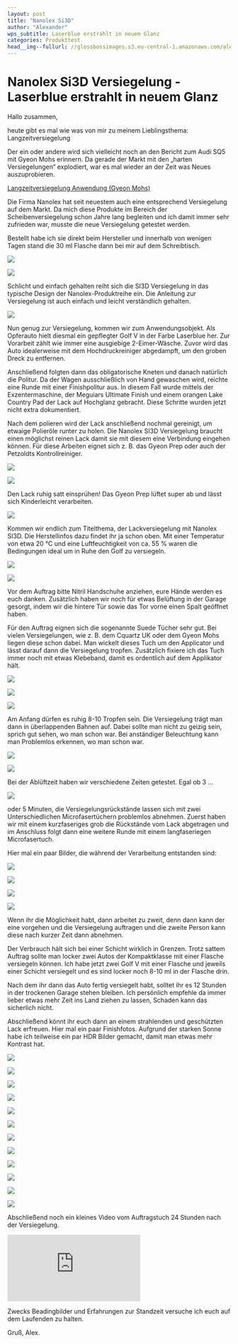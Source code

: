 ```yaml
---
layout: post
title: "Nanolex Si3D"
author: "Alexander"
wps_subtitle: Laserblue erstrahlt in neuem Glanz
categories: Produkttest
head__img--fullurl: //glossbossimages.s3.eu-central-1.amazonaws.com/alex/nanolexsi3d/7.JPG
---
```

# Nanolex Si3D Versiegelung - Laserblue erstrahlt in neuem Glanz

Hallo zusammen,

heute gibt es mal wie was von mir zu meinem Lieblingsthema: Langzeitversiegelung
 
Der ein oder andere wird sich vielleicht noch an den Bericht zum Audi SQ5 mit Gyeon Mohs erinnern. Da gerade der Markt mit den „harten Versiegelungen“ explodiert, war es mal wieder an der Zeit was Neues auszuprobieren.

[Langzeitversiegelung Anwendung (Gyeon Mohs)](https://glossboss.de/allgemein/langzeitversiegelung-anwendung-gyeon-mohs)

Die Firma Nanolex hat seit neuestem auch eine entsprechend Versiegelung auf dem Markt. Da mich diese Produkte im Bereich der Scheibenversiegelung schon Jahre lang begleiten und ich damit immer sehr zufrieden war, musste die neue Versiegelung getestet werden.

Bestellt habe ich sie direkt beim Hersteller und innerhalb von wenigen Tagen stand die 30 ml Flasche dann bei mir auf dem Schreibtisch.

![](//glossbossimages.s3.eu-central-1.amazonaws.com/alex/nanolexsi3d/1.jpg)

![](//glossbossimages.s3.eu-central-1.amazonaws.com/alex/nanolexsi3d/2.jpg)

Schlicht und einfach gehalten reiht sich die SI3D Versiegelung in das typische Design der Nanolex-Produktreihe ein. Die Anleitung zur Versiegelung ist auch einfach und leicht verständlich gehalten.

![](//glossbossimages.s3.eu-central-1.amazonaws.com/alex/nanolexsi3d/2a.jpg)

Nun genug zur Versiegelung, kommen wir zum Anwendungsobjekt. Als Opferauto hielt diesmal ein gepflegter Golf V in der Farbe Laserblue her. Zur Vorarbeit zählt wie immer eine ausgiebige 2-Eimer-Wäsche. Zuvor wird das Auto idealerweise mit dem Hochdruckreiniger abgedampft, um den groben Dreck zu entfernen. 

Anschließend folgten dann das obligatorische Kneten und danach natürlich die Politur. Da der Wagen ausschließlich von Hand gewaschen wird, reichte eine Runde mit einer Finishpolitur aus. In diesem Fall wurde mittels der Exzentermaschine, der Meguiars Ultimate Finish und einem orangen Lake Country Pad der Lack auf Hochglanz gebracht. Diese Schritte wurden jetzt nicht extra dokumentiert.

Nach dem polieren wird der Lack anschließend nochmal gereinigt, um etwaige Polieröle runter zu holen. Die Nanolex SI3D Versiegelung braucht einen möglichst reinen Lack damit sie mit diesem eine Verbindung eingehen können. Für diese Arbeiten eignet sich z. B. das Gyeon Prep oder auch der Petzoldts Kontrollreiniger.

![](//glossbossimages.s3.eu-central-1.amazonaws.com/alex/nanolexsi3d/3.JPG)

![](//glossbossimages.s3.eu-central-1.amazonaws.com/alex/nanolexsi3d/4.jpg)

Den Lack ruhig satt einsprühen! Das Gyeon Prep lüftet super ab und lässt sich Kinderleicht verarbeiten.

![](//glossbossimages.s3.eu-central-1.amazonaws.com/alex/nanolexsi3d/5.JPG)
 
Kommen wir endlich zum Titelthema, der Lackversiegelung mit Nanolex SI3D. Die Herstellinfos dazu findet ihr ja schon oben. Mit einer Temperatur von etwa 20 °C und eine Luftfeuchtigkeit von ca. 55 % waren die Bedingungen ideal um in Ruhe den Golf zu versiegeln.

![](//glossbossimages.s3.eu-central-1.amazonaws.com/alex/nanolexsi3d/6.JPG)

![](//glossbossimages.s3.eu-central-1.amazonaws.com/alex/nanolexsi3d/7.JPG)
 
Vor dem Auftrag bitte Nitril Handschuhe anziehen, eure Hände werden es euch danken. Zusätzlich haben wir noch für etwas Belüftung in der Garage gesorgt, indem wir die hintere Tür sowie das Tor vorne einen Spalt geöffnet haben.
 
Für den Auftrag eignen sich die sogenannte Suede Tücher sehr gut. Bei vielen Versiegelungen, wie z. B. dem Cquartz UK oder dem Gyeon Mohs liegen diese schon dabei. Man wickelt dieses Tuch um den Applicator und lässt darauf dann die Versiegelung tropfen. Zusätzlich fixiere ich das Tuch immer noch mit etwas Klebeband, damit es ordentlich auf dem Applikator hält. 

![](//glossbossimages.s3.eu-central-1.amazonaws.com/alex/nanolexsi3d/8.jpg)

![](//glossbossimages.s3.eu-central-1.amazonaws.com/alex/nanolexsi3d/9.JPG)

![](//glossbossimages.s3.eu-central-1.amazonaws.com/alex/nanolexsi3d/10.JPG)

Am Anfang dürfen es ruhig 8-10 Tropfen sein. Die Versiegelung trägt man dann in überlappenden Bahnen auf. Dabei sollte man nicht zu geizig sein, sprich gut sehen, wo man schon war. Bei anständiger Beleuchtung kann man Problemlos erkennen, wo man schon war.

![](//glossbossimages.s3.eu-central-1.amazonaws.com/alex/nanolexsi3d/11.JPG)

![](//glossbossimages.s3.eu-central-1.amazonaws.com/alex/nanolexsi3d/12.JPG)

Bei der Ablüftzeit haben wir verschiedene Zeiten getestet. Egal ob 3 …

![](//glossbossimages.s3.eu-central-1.amazonaws.com/alex/nanolexsi3d/13.JPG)

oder 5 Minuten, die Versiegelungsrückstände lassen sich mit zwei Unterschiedlichen Microfasertüchern problemlos abnehmen. Zuerst haben wir mit einem kurzfaseriges grob die Rückstände vom Lack abgetragen und im Anschluss folgt dann eine weitere Runde mit einem langfaseriegen Microfasertuch.

Hier mal ein paar Bilder, die während der Verarbeitung entstanden sind:

![](//glossbossimages.s3.eu-central-1.amazonaws.com/alex/nanolexsi3d/14.JPG)

![](//glossbossimages.s3.eu-central-1.amazonaws.com/alex/nanolexsi3d/15.JPG)

![](//glossbossimages.s3.eu-central-1.amazonaws.com/alex/nanolexsi3d/16.JPG)

![](//glossbossimages.s3.eu-central-1.amazonaws.com/alex/nanolexsi3d/17.JPG)

Wenn ihr die Möglichkeit habt, dann arbeitet zu zweit, denn dann kann der eine vorgehen und die Versiegelung auftragen und die zweite Person kann diese nach kurzer Zeit dann abnehmen.

Der Verbrauch hält sich bei einer Schicht wirklich in Grenzen. Trotz sattem Auftrag sollte man locker zwei Autos der Kompaktklasse mit einer Flasche versiegeln können.
Ich habe jetzt zwei Golf V mit einer Flasche und jeweils einer Schicht versiegelt und es sind locker noch 8-10 ml in der Flasche drin.
 
Nach dem ihr dann das Auto fertig versiegelt habt, solltet ihr es 12 Stunden in der trockenen Garage stehen bleiben. Ich persönlich empfehle da immer lieber etwas mehr Zeit ins Land ziehen zu lassen, Schaden kann das sicherlich nicht.

Abschließend könnt ihr euch dann an einem strahlenden und geschützten Lack erfreuen. Hier mal ein paar Finishfotos. Aufgrund der starken Sonne habe ich teilweise ein par HDR Bilder gemacht, damit man etwas mehr Kontrast hat.

![](//glossbossimages.s3.eu-central-1.amazonaws.com/alex/nanolexsi3d/18.JPG)

![](//glossbossimages.s3.eu-central-1.amazonaws.com/alex/nanolexsi3d/19.JPG)

![](//glossbossimages.s3.eu-central-1.amazonaws.com/alex/nanolexsi3d/20.JPG)

![](//glossbossimages.s3.eu-central-1.amazonaws.com/alex/nanolexsi3d/21.jpg)

![](//glossbossimages.s3.eu-central-1.amazonaws.com/alex/nanolexsi3d/22.jpg)

![](//glossbossimages.s3.eu-central-1.amazonaws.com/alex/nanolexsi3d/23.jpg)

![](//glossbossimages.s3.eu-central-1.amazonaws.com/alex/nanolexsi3d/24.JPG)

![](//glossbossimages.s3.eu-central-1.amazonaws.com/alex/nanolexsi3d/24a.JPG)

![](//glossbossimages.s3.eu-central-1.amazonaws.com/alex/nanolexsi3d/25.JPG)

![](//glossbossimages.s3.eu-central-1.amazonaws.com/alex/nanolexsi3d/26.JPG)

![](//glossbossimages.s3.eu-central-1.amazonaws.com/alex/nanolexsi3d/27.JPG)

![](//glossbossimages.s3.eu-central-1.amazonaws.com/alex/nanolexsi3d/28.JPG)

Abschließend noch ein kleines Video vom Auftragstuch 24 Stunden nach der Versiegelung. 

<iframe class="content--video" src="https://www.youtube.com/embed/HttPltpJjio" frameborder="0" allowfullscreen></iframe>

Zwecks Beadingbilder und Erfahrungen zur Standzeit versuche ich euch auf dem Laufenden zu halten. 

Gruß, Alex.



